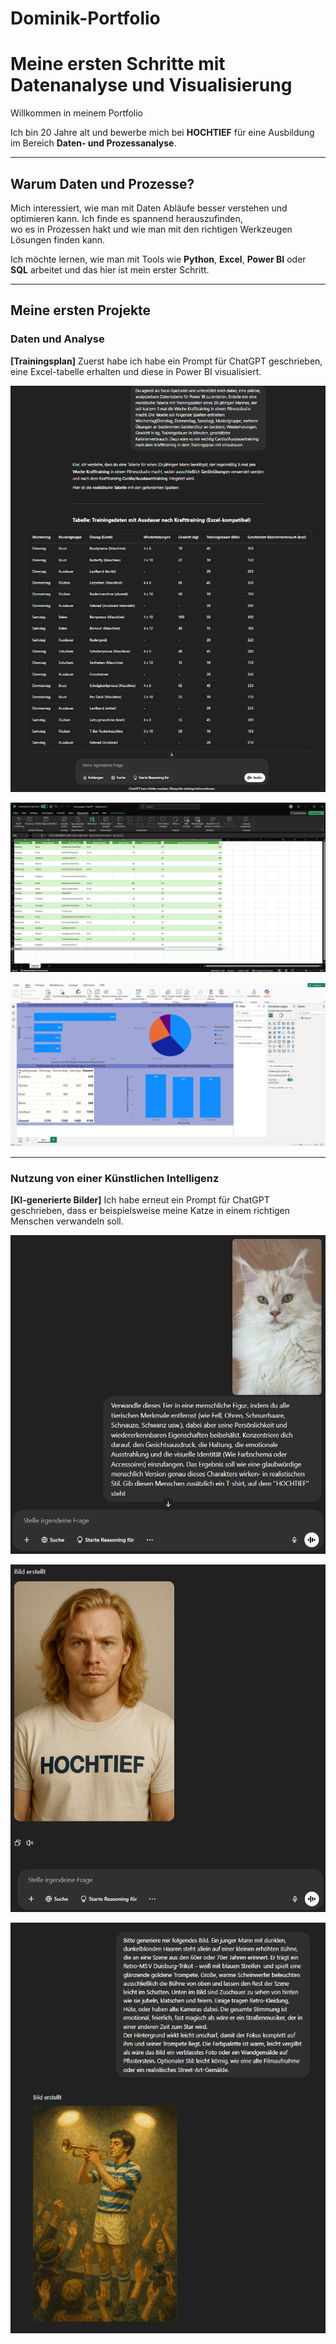 # Dominik-Portfolio

# Meine ersten Schritte mit Datenanalyse und Visualisierung

Willkommen in meinem Portfolio

Ich bin 20 Jahre alt und bewerbe mich bei **HOCHTIEF** für eine Ausbildung im Bereich **Daten- und Prozessanalyse**.

---

## Warum Daten und Prozesse?

Mich interessiert, wie man mit Daten Abläufe besser verstehen und optimieren kann. Ich finde es spannend herauszufinden,  
wo es in Prozessen hakt und wie man mit den richtigen Werkzeugen Lösungen finden kann.

Ich möchte lernen, wie man mit Tools wie **Python**, **Excel**, **Power BI** oder **SQL** arbeitet und das hier ist mein erster Schritt.

---

##  Meine ersten Projekte

### Daten und Analyse

**[Trainingsplan]** Zuerst habe ich habe ein Prompt für ChatGPT geschrieben, eine Excel-tabelle erhalten und diese in Power BI visualisiert.

![Prompt](<Prompt Trainingsplan.png>)

![Ergebnis](<Excel Trainingsplan-1.png>)

![PowerBi](<Screenshot Power BI.png>)

---

### Nutzung von einer Künstlichen Intelligenz



**[KI-generierte Bilder]** Ich habe erneut ein Prompt für ChatGPT geschrieben, dass er beispielsweise meine Katze in einem richtigen Menschen verwandeln soll.

![Prompt](<Prompt - Katze zu Mensch.png>)

![Ergebnis](<Bild - Katze zu Mensch.png>)

![Prompt2](<Prompt - KI-Generiertes Bild.png>)





